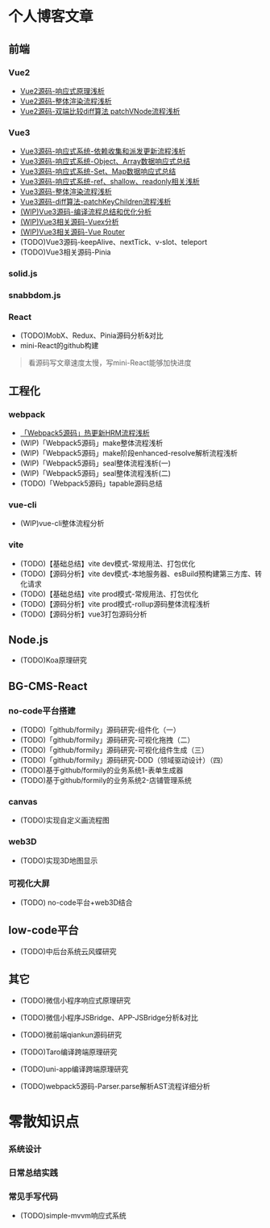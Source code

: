 # 个人博客文章

## 前端
### Vue2
- [Vue2源码-响应式原理浅析](https://juejin.cn/post/7179389498860503099)
- [Vue2源码-整体渲染流程浅析](https://juejin.cn/post/7179782616776704060)
- [Vue2源码-双端比较diff算法 patchVNode流程浅析](https://juejin.cn/post/7179469444945543229)

### Vue3
- [Vue3源码-响应式系统-依赖收集和派发更新流程浅析](https://juejin.cn/post/7177613948907159607)
- [Vue3源码-响应式系统-Object、Array数据响应式总结](https://juejin.cn/post/7176490314419421239)
- [Vue3源码-响应式系统-Set、Map数据响应式总结](https://juejin.cn/post/7176681565051682873)
- [Vue3源码-响应式系统-ref、shallow、readonly相关浅析](https://juejin.cn/post/7177178450287919162)
- [Vue3源码-整体渲染流程浅析](https://juejin.cn/post/7179851550943084603)
- [Vue3源码-diff算法-patchKeyChildren流程浅析](https://juejin.cn/post/7179469444945543229)
- [(WIP)Vue3源码-编译流程总结和优化分析](https://github.com/wbccb/Frontend-Articles/issues/2)
- [(WIP)Vue3相关源码-Vuex分析](https://github.com/wbccb/Frontend-Articles/issues/3)
- [(WIP)Vue3相关源码-Vue Router](https://github.com/wbccb/Frontend-Articles/issues/4)
- (TODO)Vue3源码-keepAlive、nextTick、v-slot、teleport
- (TODO)Vue3相关源码-Pinia

### solid.js
### snabbdom.js
### React
- (TODO)MobX、Redux、Pinia源码分析&对比
- mini-React的github构建
> 看源码写文章速度太慢，写mini-React能够加快进度

## 工程化
### webpack
- [「Webpack5源码」热更新HRM流程浅析](https://juejin.cn/post/7182087193958023226)
- (WIP)「Webpack5源码」make整体流程浅析
- (WIP)「Webpack5源码」make阶段enhanced-resolve解析流程浅析
- (WIP)「Webpack5源码」seal整体流程浅析(一)
- (WIP)「Webpack5源码」seal整体流程浅析(二)
- (TODO)「Webpack5源码」tapable源码总结

### vue-cli
- (WIP)vue-cli整体流程分析

### vite
- (TODO)【基础总结】vite dev模式-常规用法、打包优化
- (TODO)【源码分析】vite dev模式-本地服务器、esBuild预构建第三方库、转化请求
- (TODO)【基础总结】vite prod模式-常规用法、打包优化
- (TODO)【源码分析】vite prod模式-rollup源码整体流程浅析
- (TODO)【源码分析】vue3打包源码分析

## Node.js
- (TODO)Koa原理研究


## BG-CMS-React
### no-code平台搭建
- (TODO)「github/formily」源码研究-组件化（一）
- (TODO)「github/formily」源码研究-可视化拖拽（二）
- (TODO)「github/formily」源码研究-可视化组件生成（三）
- (TODO)「github/formily」源码研究-DDD（领域驱动设计）（四）
- (TODO)基于github/formily的业务系统1-表单生成器
- (TODO)基于github/formily的业务系统2-店铺管理系统
### canvas
- (TODO)实现自定义画流程图
### web3D
- (TODO)实现3D地图显示
### 可视化大屏
- (TODO) no-code平台+web3D结合

## low-code平台
- (TODO)中后台系统云风蝶研究


## 其它
- (TODO)微信小程序响应式原理研究
- (TODO)微信小程序JSBridge、APP-JSBridge分析&对比
- (TODO)微前端qiankun源码研究
- (TODO)Taro编译跨端原理研究
- (TODO)uni-app编译跨端原理研究

- (TODO)webpack5源码-Parser.parse解析AST流程详细分析

# 零散知识点

### 系统设计

### 日常总结实践

### 常见手写代码

- (TODO)simple-mvvm响应式系统


